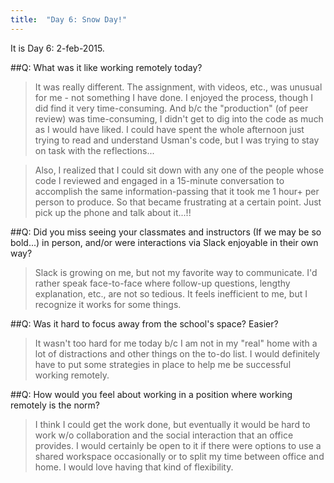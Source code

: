 ```yaml
---
title:  "Day 6: Snow Day!"
---
```


It is Day 6: 2-feb-2015.  

##Q: What was it like working remotely today? 
> It was really different.  The assignment, with videos, etc., was unusual for me - not something I have done.  I enjoyed the process, though I did find it very time-consuming.  And b/c the "production" (of peer review) was time-consuming, I didn't get to dig into the code as much as I would have liked.  I could have spent the whole afternoon just trying to read and understand Usman's code, but I was trying to stay on task with the reflections...


> Also, I realized that I could sit down with any one of the people whose code I reviewed and engaged in a 15-minute conversation to accomplish the same information-passing that it took me 1 hour+ per person to produce. So that became frustrating at a certain point.  Just pick up the phone and talk about it...!!


##Q: Did you miss seeing your classmates and instructors (If we may be so bold...) in person, and/or were interactions via Slack enjoyable in their own way? 
>Slack is growing on me, but not my favorite way to communicate.  I'd rather speak face-to-face where follow-up questions, lengthy explanation, etc., are not so tedious.  It feels inefficient to me, but I recognize it works for some things.


##Q: Was it hard to focus away from the school's space? Easier? 
> It wasn't too hard for me today b/c I am not in my "real" home with a lot of distractions and other things on the to-do list. I would definitely have to put some strategies in place to help me be successful working remotely.


##Q: How would you feel about working in a position where working remotely is the norm?
> I think I could get the work done, but eventually it would be hard to work w/o collaboration and the social interaction that an office provides.  I would certainly be open to it if there were options to use a shared workspace occasionally or to split my time between office and home.  I would love having that kind of flexibility.